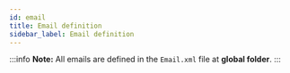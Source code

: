 ```yaml
---
id: email
title: Email definition
sidebar_label: Email definition
---
```


:::info
**Note:** All emails are defined in the `Email.xml` file at **global folder**.
:::